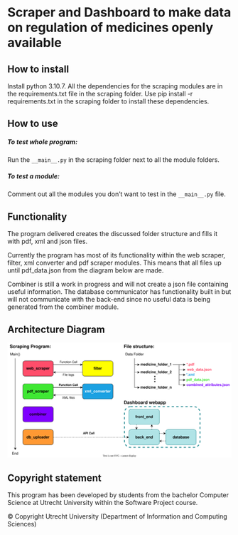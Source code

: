 # Scraper and Dashboard to make data on regulation of medicines openly available

## How to install

Install python 3.10.7.
All the dependencies for the scraping modules are in the requirements.txt file in the scraping folder. Use pip install -r requirements.txt in the scraping folder to install these dependencies.

## How to use

##### To test whole program:
Run the `__main__.py` in the scraping folder next to all the module folders.

##### To test a module:
Comment out all the modules you don’t want to test in the `__main__.py` file.

## Functionality

The program delivered creates the discussed folder structure and fills it with pdf, xml and json files.

Currently the program has most of its functionality within the web scraper, filter, xml converter and pdf scraper modules. This means that all files up until pdf_data.json from the diagram below are made. 

Combiner is still a work in progress and will not create a json file containing useful information. The database communicator has functionality built in but will not communicate with the back-end since no useful data is being generated from the combiner module.

## Architecture Diagram

![alt text](docs/architecture_diagram.svg "Architecture Diagram")

## Copyright statement

This program has been developed by students from the bachelor Computer Science at Utrecht University within the Software Project course.

© Copyright Utrecht University (Department of Information and Computing Sciences)
